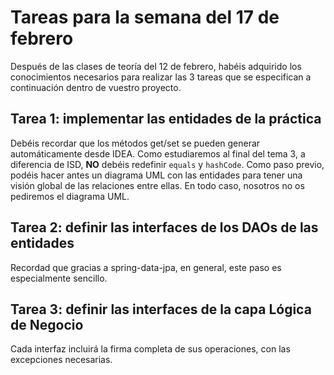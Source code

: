# Tareas para la semana del 17 de febrero

Después de las clases de teoría del 12 de febrero, habéis adquirido los conocimientos necesarios para realizar las 3 tareas que se especifican a continuación dentro de vuestro proyecto.

## Tarea 1: implementar las entidades de la práctica

Debéis recordar que los métodos get/set se pueden generar automáticamente desde IDEA. Como estudiaremos al final del tema 3, a diferencia de ISD, **NO** debéis redefinir `equals` y `hashCode`. Como paso previo, podéis hacer antes un diagrama UML con las entidades para tener una visión global de las relaciones entre ellas. En todo caso, nosotros no os pediremos el diagrama UML.

## Tarea 2: definir las interfaces de los DAOs de las entidades

Recordad que gracias a spring-data-jpa, en general, este paso es especialmente sencillo.

## Tarea 3: definir las interfaces de la capa Lógica de Negocio

Cada interfaz incluirá la firma completa de sus operaciones, con las excepciones necesarias.